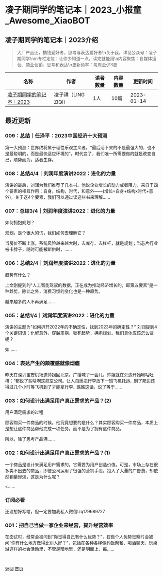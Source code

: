 # 凌子期同学的笔记本｜2023_小报童_Awesome_XiaoBOT

## 凌子期同学的笔记本｜2023介绍
> 大厂产品汪，搞钱爱好者，思考与表达爱好者\n关于我，详见公众号：凌子期同学\n\n专栏定位：让你少知道一点，读完就能用\n内容聚焦：自媒体运营、商业营销、思考和表达\n更新频率：每周至少3更  
  


|名称|作者|读者数量|内容数量|更新时间|
|---|---|---|---|---|
|[凌子期同学的笔记本｜2023](https://xiaobot.net/p/lingziqi202301?refer=9c3f1c95-a052-465a-9902-f6d75080262a)|凌子祺（LING ZIQI）|1人|10篇|2023-01-14|

## 最近更新
### 009：总结｜任泽平：2023中国经济十大预测

第一大预测：世界终将属于理性乐观主义者，“最后活下来的不是最强大的，也不是最聪明的，而是最快适应环境的”，时代变了，我们唯一所需要做的就是改变自己，顺势而为，适者生存。

### 008：总结4/4｜刘润年度演讲2022：进化的力量

演讲的最后，刘润为我们推荐了几本书。他说企业增长的动力或者阻力，来自于四个要素的相互作用：自身，结构，时代，和意外——(增长=自身+结构x时代+意外)，关于这4个要素，我们可以通过读这些书来理解......

### 007：总结3/4｜刘润年度演讲2022：进化的力量

如何拥抱规划？

规划，是个很大的词，我们如何去理解它？

当房价不断上涨，系统风险越来越大时，去库存、去杠杆，就是规划；当芯片行业被卡脖子，随时可能被断供时，......

### 006：总结2/4｜刘润年度演讲2022：进化的力量

趋势有什么？

上文刚提到的"人工智能驾驭的数据，正在成为推动经济增长的，即第五要素"是一种趋势。除此之外，消费习惯的变化也是一种趋势。

越来越多的人不再满足......

### 005：总结1/4｜刘润年度演讲2022：进化的力量

演讲的主题为"如何扒开2022年的不确定性，找到2023年的确定性？" 刘润提到4个关键词语：化解意外，穿越周期，锁死趋势，拥抱规划。我们具体应该怎么做呢？

如......

### 004：表达产生的颠覆感就像烟瘾

昨天在深圳宝安机场送帅姐回北京。广播喊了一会儿，帅姐就在旁边开始嘀咕吐槽：“都说了些啥啊这航空公司。让人自愿把行李放下一班飞机托运…到了那边还得过几个小时等飞机到了才能拿行李…瞧瞧这话，说了等于......

### 003：如何设计出满足用户真正需求的产品？(2)

用户满足需求的过程

顾客购买一件商品的时候，他究竟想要的是什么？其实顾客购买一件商品，本质上是想让这件商品帮他完成一项任务，而不是为了拥有这件商品。

所以，除了思考产品满......

### 002：如何设计出满足用户真正需求的产品？(1)

一个商品是设计来满足用户需求的，它需要为用户创造价值。可是，市场上存在很多卖不出去的商品，即便公司运用了很强的营销手段，投入了大量的广告费，却依然销量惨淡，这是为什么呢？

<......

### 订阅必看

还没想好写啥，但一定要加我私人微信lzq179689727

### 001：把自己当做一家企业来经营，提升经营效率

在面试时，经常会被问到“你觉得自己有什么优势？”，在做个人优势觉察时会被问“你有什么地方做得比别人好？”，包括在各种各样像约饭聚餐、喝酒聊天、玩桌游这样的社会活动里，不管是暗地里，还是明面上，每......


<a href="https://github.com/Reno9527/awesome-xiaobot" style="color: white; text-decoration: none;">awesome-xiaobot</a>

返回 [首页](../README.md)
